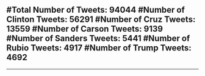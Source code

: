 #Total Number of Tweets: 94044 
#Number of Clinton Tweets: 56291
#Number of Cruz Tweets: 13559
#Number of Carson Tweets: 9139
#Number of Sanders Tweets: 5441
#Number of Rubio Tweets: 4917
#Number of Trump Tweets: 4692
---
---
